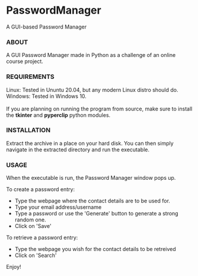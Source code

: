 # PasswordManager
A GUI-based Password Manager

<h3>ABOUT</h3>

A GUI Password Manager made in Python as a challenge of an online course project.


<h3>REQUIREMENTS</h3>
Linux: Tested in Ununtu 20.04, but any modern Linux distro should do.<br>
Windows: Tested in Windows 10.<br><br>
If you are planning on running the program from source, make sure to install the <b>tkinter</b> and <b>pyperclip</b> python modules.

<h3>INSTALLATION</h3>

Extract the archive in a place on your hard disk.
You can then simply navigate in the extracted directory and run the executable.


<h3>USAGE</h3>

When the executable is run, the Password Manager window pops up.

To create a password entry:
- Type the webpage where the contact details are to be used for.
- Type your email address/username
- Type a password or use the 'Generate' button to generate a strong random one.
- Click on 'Save'

To retrieve a password entry:
- Type the webpage you wish for the contact details to be retreived
- Click on 'Search'


Enjoy!
